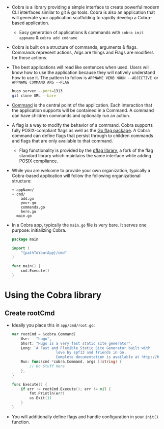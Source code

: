 - Cobra is a library providing a simple interface to create powerful modern CLI interfaces similar to git & go tools. Cobra is also an application that will generate your application scaffolding to rapidly develop a Cobra-based application.
    - Easy generation of applications & commands with `cobra init appname` & `cobra add cmdname`
- Cobra is built on a structure of commands, arguments & flags. Commands represent actions, Args are things and Flags are modifiers for those actions.
- The best applications will read like sentences when used. Users will know how to use the application because they will natively understand how to use it. The pattern to follow is `APPNAME VERB NOUN --ADJECTIVE `or `APPNAME COMMAND ARG --FLAG`
	
    ```bash
    hugo server --port=1313
    git clone URL --bare
    ```

- [Command](https://godoc.org/github.com/spf13/cobra#Command) is the central point of the application. Each interaction that the application supports will be contained in a Command. A command can have children commands and optionally run an action.
- A flag is a way to modify the behavior of a command. Cobra supports fully POSIX-compliant flags as well as the [Go flag package](https://golang.org/pkg/flag/). A Cobra command can define flags that persist through to children commands and flags that are only available to that command.
    - Flag functionality is provided by the [pflag library](https://github.com/spf13/pflag), a fork of the flag standard library which maintains the same interface while adding POSIX compliance.
- While you are welcome to provide your own organization, typically a Cobra-based application will follow the following organizational structure:

    ```
    ▾ appName/
    ▾ cmd/
        add.go
        your.go
        commands.go
        here.go
      main.go
    ```

- In a Cobra app, typically the `main.go` file is very bare. It serves one purpose: initializing Cobra.
	
    ```go
    package main

    import (
        "{pathToYourApp}/cmd"
    )

    func main() {
        cmd.Execute()
    }
    ```

# Using the Cobra library
## Create rootCmd
- Ideally you place this in `app/cmd/root.go`:
	
    ```go
    var rootCmd = &cobra.Command{
        Use:   "hugo",
        Short: "Hugo is a very fast static site generator",
        Long: `A Fast and Flexible Static Site Generator built with
                        love by spf13 and friends in Go.
                        Complete documentation is available at http://hugo.spf13.com`,
        Run: func(cmd *cobra.Command, args []string) {
            // Do Stuff Here
        },
    }

    func Execute() {
        if err := rootCmd.Execute(); err != nil {
            fmt.Println(err)
            os.Exit(1)
        }
    }
    ```

- You will additionally define flags and handle configuration in your `init()` function.

